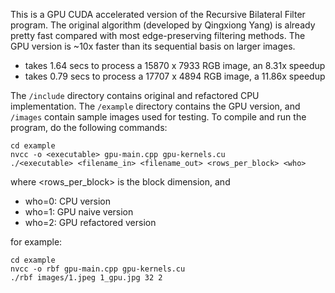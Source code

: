 This is a GPU CUDA accelerated version of the Recursive Bilateral Filter program. The original algorithm (developed by Qingxiong Yang) is already pretty fast compared with most edge-preserving filtering methods. The GPU version is ~10x faster than its sequential basis on larger images. 
- takes 1.64 secs to process a 15870 x 7933 RGB image, an 8.31x speedup
- takes 0.79 secs to process a 17707 x 4894 RGB image, a 11.86x speedup

The `/include` directory contains original and refactored CPU implementation. The `/example` directory contains the GPU version, and `/images` contain sample images used for testing. To compile and run the program, do the following commands:

```
cd example
nvcc -o <executable> gpu-main.cpp gpu-kernels.cu
./<executable> <filename_in> <filename_out> <rows_per_block> <who>
```
where <rows_per_block> is the block dimension, and 
- who=0: CPU version
- who=1: GPU naive version
- who=2: GPU refactored version

for example:
```
cd example
nvcc -o rbf gpu-main.cpp gpu-kernels.cu
./rbf images/1.jpeg 1_gpu.jpg 32 2
```
